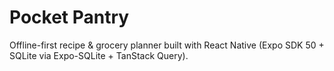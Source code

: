 # Pocket Pantry

Offline-first recipe & grocery planner built with React Native (Expo SDK 50 + SQLite via Expo-SQLite + TanStack Query).
